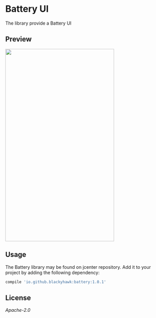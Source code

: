 # Battery UI 

The library provide a Battery UI

## Preview
<img src="http://7xoqod.com1.z0.glb.clouddn.com/preview.png" width="340" height="600"/>

## Usage

The Battery library may be found on jcenter repository. Add it to your project by adding the following dependency:
```Groovy
compile 'io.github.blackyhawk:battery:1.0.1'
```

## License
*Apache-2.0*  



```
